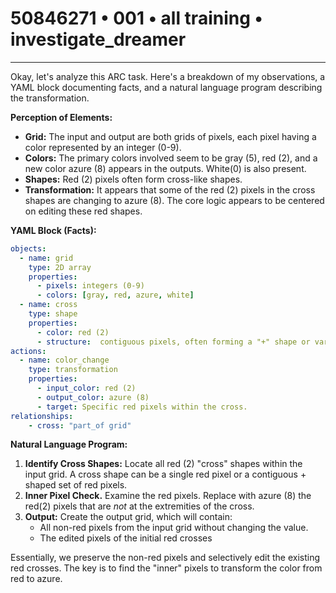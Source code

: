 # 50846271 • 001 • all training • investigate_dreamer

---
Okay, let's analyze this ARC task. Here's a breakdown of my observations, a YAML block documenting facts, and a natural language program describing the transformation.

**Perception of Elements:**

*   **Grid:** The input and output are both grids of pixels, each pixel having a color represented by an integer (0-9).
*   **Colors:**  The primary colors involved seem to be gray (5), red (2), and a new color azure (8) appears in the outputs. White(0) is also present.
*   **Shapes:** Red (2) pixels often form cross-like shapes.
*   **Transformation:**  It appears that some of the red (2) pixels in the cross shapes are changing to azure (8). The core logic appears to be centered on editing these red shapes.

**YAML Block (Facts):**



```yaml
objects:
  - name: grid
    type: 2D array
    properties:
      - pixels: integers (0-9)
      - colors: [gray, red, azure, white]
  - name: cross
    type: shape
    properties:
      - color: red (2)
      - structure:  contiguous pixels, often forming a "+" shape or variations of it.
actions:
  - name: color_change
    type: transformation
    properties:
      - input_color: red (2)
      - output_color: azure (8)
      - target: Specific red pixels within the cross.
relationships:
    - cross: "part_of grid"
```



**Natural Language Program:**

1.  **Identify Cross Shapes:** Locate all red (2) "cross" shapes within the input grid. A cross shape can be a single red pixel or a contiguous + shaped set of red pixels.
2.  **Inner Pixel Check.** Examine the red pixels. Replace with azure (8) the red(2) pixels that are *not* at the extremities of the cross.
3.  **Output:** Create the output grid, which will contain:
    *   All non-red pixels from the input grid without changing the value.
    *   The edited pixels of the initial red crosses

Essentially, we preserve the non-red pixels and selectively edit the existing red crosses. The key is to find the "inner" pixels to transform the color from red to azure.

